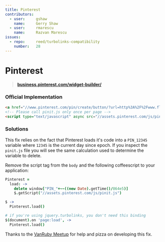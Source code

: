 ```yaml
---
title: Pinterest
contributors:
  - user:     gshaw
    name:     Gerry Shaw
  - user:     rmarescu
    name:     Razvan Marescu
issues:
  - repo:     reed/turbolinks-compatibility
    number:   28
---
```


# Pinterest

> **[business.pinterest.com/widget-builder/](http://business.pinterest.com/widget-builder/)**

### Official Implementation

```html
<a href="//www.pinterest.com/pin/create/button/?url=http%3A%2F%2Fwww.flickr.com%2Fphotos%2Fkentbrew%2F6851755809%2F&media=http%3A%2F%2Ffarm8.staticflickr.com%2F7027%2F6851755809_df5b2051c9_z.jpg&description=Next%20stop%3A%20Pinterest" data-pin-do="buttonPin" data-pin-config="above"><img src="//assets.pinterest.com/images/pidgets/pinit_fg_en_rect_gray_20.png" /></a>
<!-- Please call pinit.js only once per page -->
<script type="text/javascript" async src="//assets.pinterest.com/js/pinit.js"></script>
```

### Solutions

This fix relies on the fact that Pinterest loads it's code into a `PIN_12345`
variable where `12345` is the current day since epoch.  If you inspect the `pinit.js`
file you will see the same calculation used to determine the variable to delete.

Remove the script tag from the `body` and the following coffeescript to your application:

```coffeescript
Pinterest =
  load: ->
    delete window["PIN_"+~~((new Date).getTime()/864e5)]
    $.getScript("//assets.pinterest.com/js/pinit.js")

$ ->
  Pinterest.load()

# if you're using jquery.turbolinks, you don't need this binding
$(document).on 'page:load', ->
  Pinterest.load()
```

Thanks to the [VanRuby Meetup](http://www.meetup.com/vancouver-ruby/) for help
and pizza on developing this fix.
